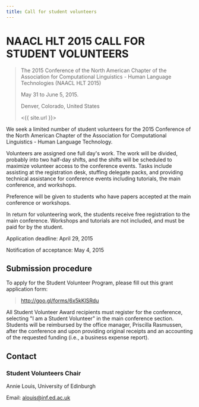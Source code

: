 ```yaml
---
title: Call for student volunteers
---
```


# NAACL HLT 2015 CALL FOR STUDENT VOLUNTEERS

> The 2015 Conference of the North American Chapter of the Association for Computational Linguistics - Human Language Technologies (NAACL HLT 2015)
> 
> May 31 to June 5, 2015.
> 
> Denver, Colorado, United States
> 
> <{{ site.url }}>

We seek a limited number of student volunteers for the 2015 Conference of the North American Chapter of the Association for Computational Linguistics - Human Language Technology. 

Volunteers are assigned one full day's work. The work will be divided, probably into two half-day shifts, and the shifts will be scheduled to maximize volunteer access to the conference events. Tasks include assisting at the registration desk, stuffing delegate packs, and providing technical assistance for conference events including tutorials, the main conference, and workshops.

Preference will be given to students who have papers accepted at the main conference or workshops. 

In return for volunteering work, the students receive free registration to the main conference. Workshops and tutorials are not included, and must be paid for by the student.

Application deadline: April 29, 2015

Notification of acceptance: May 4, 2015

## Submission procedure

To apply for the Student Volunteer Program, please fill out this grant application form:

> <http://goo.gl/forms/6x5kKlSRdu>

All Student Volunteer Award recipients must register for the conference, selecting "I am a Student Volunteer" in the main conference section. Students will be reimbursed by the office manager, Priscilla Rasmussen, after the conference and upon providing original receipts and an accounting of the requested funding (i.e., a business expense report).

## Contact

### Student Volunteers Chair

Annie Louis, University of Edinburgh

Email: <alouis@inf.ed.ac.uk>

